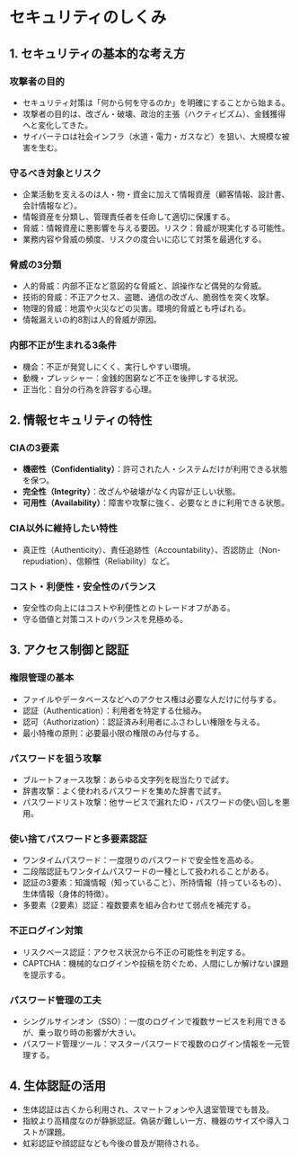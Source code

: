 # セキュリティのしくみ

## 1. セキュリティの基本的な考え方

### 攻撃者の目的
- セキュリティ対策は「何から何を守るのか」を明確にすることから始まる。
- 攻撃者の目的は、改ざん・破壊、政治的主張（ハクティビズム）、金銭獲得へと変化してきた。
- サイバーテロは社会インフラ（水道・電力・ガスなど）を狙い、大規模な被害を生む。

### 守るべき対象とリスク
- 企業活動を支えるのは人・物・資金に加えて情報資産（顧客情報、設計書、会計情報など）。
- 情報資産を分類し、管理責任者を任命して適切に保護する。
- 脅威：情報資産に悪影響を与える要因。リスク：脅威が現実化する可能性。
- 業務内容や脅威の頻度、リスクの度合いに応じて対策を最適化する。

### 脅威の3分類
- 人的脅威：内部不正など意図的な脅威と、誤操作など偶発的な脅威。
- 技術的脅威：不正アクセス、盗聴、通信の改ざん、脆弱性を突く攻撃。
- 物理的脅威：地震や火災などの災害。環境的脅威とも呼ばれる。
- 情報漏えいの約8割は人的脅威が原因。

### 内部不正が生まれる3条件
- 機会：不正が発覚しにくく、実行しやすい環境。
- 動機・プレッシャー：金銭的困窮など不正を後押しする状況。
- 正当化：自分の行為を許容する心理。

## 2. 情報セキュリティの特性

### CIAの3要素
- **機密性（Confidentiality）**：許可された人・システムだけが利用できる状態を保つ。
- **完全性（Integrity）**：改ざんや破壊がなく内容が正しい状態。
- **可用性（Availability）**：障害や攻撃に強く、必要なときに利用できる状態。

### CIA以外に維持したい特性
- 真正性（Authenticity）、責任追跡性（Accountability）、否認防止（Non-repudiation）、信頼性（Reliability）など。

### コスト・利便性・安全性のバランス
- 安全性の向上にはコストや利便性とのトレードオフがある。
- 守る価値と対策コストのバランスを見極める。

## 3. アクセス制御と認証

### 権限管理の基本
- ファイルやデータベースなどへのアクセス権は必要な人だけに付与する。
- 認証（Authentication）：利用者を特定する仕組み。
- 認可（Authorization）：認証済み利用者にふさわしい権限を与える。
- 最小特権の原則：必要最小限の権限のみ付与する。

### パスワードを狙う攻撃
- ブルートフォース攻撃：あらゆる文字列を総当たりで試す。
- 辞書攻撃：よく使われるパスワードを集めた辞書で試す。
- パスワードリスト攻撃：他サービスで漏れたID・パスワードの使い回しを悪用。

### 使い捨てパスワードと多要素認証
- ワンタイムパスワード：一度限りのパスワードで安全性を高める。
- 二段階認証もワンタイムパスワードの一種として扱われることがある。
- 認証の3要素：知識情報（知っていること）、所持情報（持っているもの）、生体情報（身体的特徴）。
- 多要素（2要素）認証：複数要素を組み合わせて弱点を補完する。

### 不正ログイン対策
- リスクベース認証：アクセス状況から不正の可能性を判定する。
- CAPTCHA：機械的なログインや投稿を防ぐため、人間にしか解けない課題を提示する。

### パスワード管理の工夫
- シングルサインオン（SSO）：一度のログインで複数サービスを利用できるが、乗っ取り時の影響が大きい。
- パスワード管理ツール：マスターパスワードで複数のログイン情報を一元管理する。

## 4. 生体認証の活用

- 生体認証は古くから利用され、スマートフォンや入退室管理でも普及。
- 指紋より高精度なのが静脈認証。偽装が難しい一方、機器のサイズや導入コストが課題。
- 虹彩認証や顔認証なども今後の普及が期待される。
